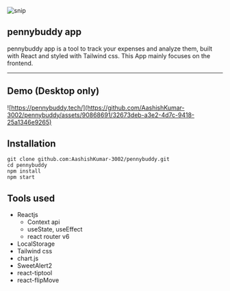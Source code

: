 ![snip](https://github.com/user-attachments/assets/e6961d0c-6b94-42f3-9a2b-75e5ffa6b6fb)
## pennybuddy app

pennybuddy app is a tool to track your expenses and analyze them, built with React and styled with Tailwind css. This App mainly focuses on the frontend.

---
## Demo (Desktop only)
![https://pennybuddy.tech/](https://github.com/AashishKumar-3002/pennybuddy/assets/90868691/32673deb-a3e2-4d7c-9418-25a1346e9265)


## Installation

```plaintext
git clone github.com:AashishKumar-3002/pennybuddy.git
cd pennybuddy
npm install
npm start
```

## Tools used

-   Reactjs
    -   Context api
    -   useState, useEffect
    -   react router v6
-   LocalStorage
-   Tailwind css
-   chart.js
-   SweetAlert2
-   react-tiptool
-   react-flipMove
